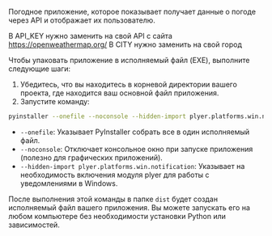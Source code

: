 Погодное приложение, которое показывает получает данные о погоде через API и отображает их пользователю.

В API_KEY нужно заменить на свой API с сайта https://openweathermap.org/
В CITY нужно заменить на свой город

Чтобы упаковать приложение в исполняемый файл (EXE), выполните следующие шаги:

1. Убедитесь, что вы находитесь в корневой директории вашего проекта, где находится ваш основной файл приложения.
2. Запустите команду:

```bash
pyinstaller --onefile --noconsole --hidden-import plyer.platforms.win.notification <название файла.py>
```

- `--onefile`: Указывает PyInstaller собрать все в один исполняемый файл.
- `--noconsole`: Отключает консольное окно при запуске приложения (полезно для графических приложений).
- `--hidden-import plyer.platforms.win.notification`: Указывает на необходимость включения модуля plyer для работы с уведомлениями в Windows.

После выполнения этой команды в папке `dist` будет создан исполняемый файл вашего приложения. Вы можете запускать его на любом компьютере без необходимости установки Python или зависимостей.